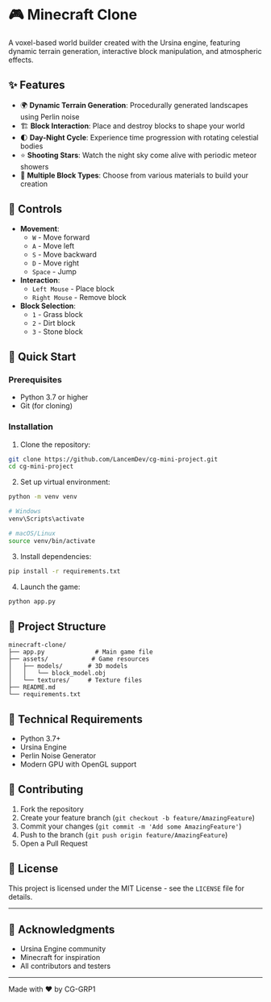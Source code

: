 # 🎮 Minecraft Clone

A voxel-based world builder created with the Ursina engine, featuring dynamic terrain generation, interactive block manipulation, and atmospheric effects.

## ✨ Features

- 🌍 **Dynamic Terrain Generation**: Procedurally generated landscapes using Perlin noise
- 🏗️ **Block Interaction**: Place and destroy blocks to shape your world
- 🌓 **Day-Night Cycle**: Experience time progression with rotating celestial bodies
- ⭐ **Shooting Stars**: Watch the night sky come alive with periodic meteor showers
- 🎨 **Multiple Block Types**: Choose from various materials to build your creation

## 🎯 Controls

- **Movement**:
  - `W` - Move forward
  - `A` - Move left
  - `S` - Move backward
  - `D` - Move right
  - `Space` - Jump
- **Interaction**:
  - `Left Mouse` - Place block
  - `Right Mouse` - Remove block
- **Block Selection**:
  - `1` - Grass block
  - `2` - Dirt block
  - `3` - Stone block

## 🚀 Quick Start

### Prerequisites
- Python 3.7 or higher
- Git (for cloning)

### Installation

1. Clone the repository:
```bash
git clone https://github.com/LancemDev/cg-mini-project.git
cd cg-mini-project
```

2. Set up virtual environment:
```bash
python -m venv venv

# Windows
venv\Scripts\activate

# macOS/Linux
source venv/bin/activate
```

3. Install dependencies:
```bash
pip install -r requirements.txt
```

4. Launch the game:
```bash
python app.py
```

## 📁 Project Structure

```
minecraft-clone/
├── app.py              # Main game file
├── assets/            # Game resources
│   ├── models/       # 3D models
│   │   └── block_model.obj
│   └── textures/     # Texture files
├── README.md
└── requirements.txt
```

## 🔧 Technical Requirements

- Python 3.7+
- Ursina Engine
- Perlin Noise Generator
- Modern GPU with OpenGL support

## 🤝 Contributing

1. Fork the repository
2. Create your feature branch (`git checkout -b feature/AmazingFeature`)
3. Commit your changes (`git commit -m 'Add some AmazingFeature'`)
4. Push to the branch (`git push origin feature/AmazingFeature`)
5. Open a Pull Request

## 📝 License

This project is licensed under the MIT License - see the `LICENSE` file for details.

---

## 🌟 Acknowledgments

- Ursina Engine community
- Minecraft for inspiration
- All contributors and testers

---
Made with ❤️ by CG-GRP1